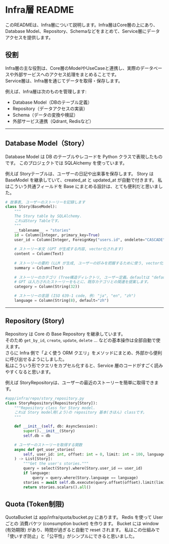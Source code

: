# Infra層 README

このREADMEは、Infra層について説明します。Infra層はCore層の上にあり、Database Model、Repository、Schemaなどをまとめて、Service層にデータアクセスを提供します。


## 役割

Infra層の主な役割は、Core層のModelやUseCaseと連携し、実際のデータベースや外部サービスへのアクセス処理をまとめることです。  
Service層は、Infra層を通じてデータを取得・保存します。

例えば、Infra層は次のものを管理します:
- Database Model（DBのテーブル定義）
- Repository（データアクセスの実装）
- Schema（データの変換や検証）
- 外部サービス連携（Qdrant, Redisなど）

---

## Database Model（Story）

Database Model は DB のテーブルやレコードを Python クラスで表現したものです。
このプロジェクトでは SQLAlchemy を使っています。

例えば Storyテーブルは、ユーザーの日記や出来事を保存します。
Story は BaseModel を継承していて、created_at と updated_at が自動で付きます。
私はこういう共通フィールドを Base にまとめる設計は、とても便利だと思いました。

```python
# 故事表, ユーザーのストーリーを記録します
class Story(BaseModel):
    """
    The Story table by SQLAlchemy.
    これはStory Tableです。
    """
    __tablename__ = "stories"
    id = Column(Integer, primary_key=True)
    user_id = Column(Integer, ForeignKey("users.id", ondelete="CASCADE"))
    
    # ストーリー本文 (GPT が生成する内容, vector化されます)
    content = Column(Text)
    
    # ストーリーの要約 (LLM が生成, ユーザーの好みを把握するために使う, vector化されます)
    summary = Column(Text)
    
    # ストーリーのカテゴリ (Tree構造ディレクトリ, ユーザー定義。defaultは "default")
    # GPT は入力されたストーリーをもとに、既存カテゴリとの関連を提案します。
    category = Column(String(32))

    # ストーリーの言語 (ISO 639-1 code, 例: "ja", "en", "zh")
    language = Column(String(8), default="zh")
```

---

## Repository (Story)

Repository は Core の Base Repository を継承しています。  
そのため `get_by_id`, `create`, `update`, `delete` ... などの基本操作は全部自動で使えます。  
さらに Infra 側で「よく使う ORM クエリ」をメソッドにまとめ、外部から便利に呼び出せるようにしました。  
私はこういう形でクエリをカプセル化すると、Service 層のコードがすごく読みやすくなると思います。

例えば StoryRepositoryは、ユーザーの最近のストーリーを簡単に取得できます。
```python
#app/infra/repo/story_repository.py
class StoryRepository(Repository[Story]):
    """Repository class for Story model.
    これは Story model用(よう)の repository 基本(きほん) classです。
    """

    def __init__(self, db: AsyncSession):
        super().__init__(Story)
        self.db = db 

    # ユーザーのストーリーを取得する関数
    async def get_user_stories(
        self, user_id: int, offset: int = 0, limit: int = 100, language: str | None = None
    ) -> List[Story]:
        """Get the user's stories."""
        query = select(Story).where(Story.user_id == user_id)
        if language:
            query = query.where(Story.language == language)
        stories = await self.db.execute(query.offset(offset).limit(limit))
        return stories.scalars().all()
```

## Quota (Token制限)

QuotaBucket は app/infra/quota/bucket.py にあります。
Redis を使って User ごとの 消費バケツ (consumption bucket) を作ります。
Bucket には window (有効期限) があり、時間が過ぎると自動で reset されます。
私はこの仕組みで「使いすぎ防止」と「公平性」がシンプルにできると思いました。